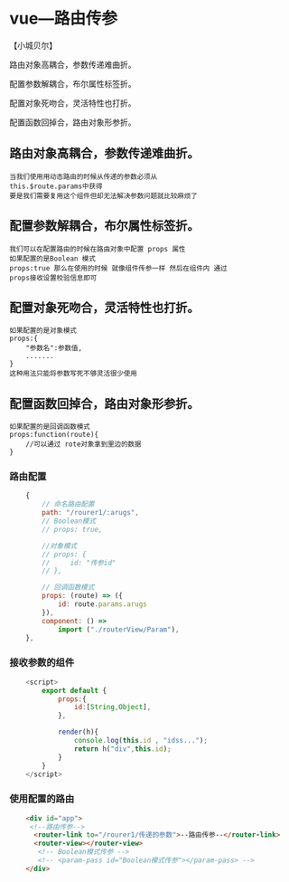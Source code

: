 # vue—路由传参
【小城贝尔】

路由对象高耦合，参数传递难曲折。

配置参数解耦合，布尔属性标签折。

配置对象死吻合，灵活特性也打折。

配置函数回掉合，路由对象形参折。

## 路由对象高耦合，参数传递难曲折。
    当我们使用用动态路由的时候从传递的参数必须从 
    this.$route.params中获得
    要是我们需要复用这个组件但却无法解决参数问题就比较麻烦了
## 配置参数解耦合，布尔属性标签折。
    我们可以在配置路由的时候在路由对象中配置 props 属性
    如果配置的是Boolean 模式
    props:true 那么在使用的时候 就像组件传参一样 然后在组件内 通过
    props接收设置校验信息即可
## 配置对象死吻合，灵活特性也打折。
    如果配置的是对象模式
    props:{
        "参数名":参数值,
        .......
    }
    这种用法只能将参数写死不够灵活很少使用
## 配置函数回掉合，路由对象形参折。
    如果配置的是回调函数模式
    props:function(route){
        //可以通过 rote对象拿到里边的数据
    }

### 路由配置
```js
    {
        // 命名路由配置
        path: "/rourer1/:arugs",
        // Boolean模式
        // props: true,

        //对象模式
        // props: {
        //     id: "传参id"
        // },

        // 回调函数模式
        props: (route) => ({
            id: route.params.arugs
        }),
        component: () =>
            import ("./routerView/Param"),
    },

```
### 接收参数的组件
```js
    <script>
        export default {
            props:{
                id:[String,Object],
            },

            render(h){
                console.log(this.id , "idss...");
                return h("div",this.id);
            }
        }
    </script>
```
### 使用配置的路由
```html
    <div id="app">
     <!--路由传参-->
      <router-link to="/rourer1/传递的参数">--路由传参--</router-link>
      <router-view></router-view>
       <!-- Boolean模式传参 -->
       <!-- <param-pass id="Boolean模式传参"></param-pass> -->
    </div>
```